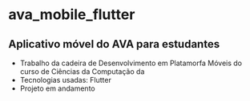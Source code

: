 # ava_mobile_flutter
## Aplicativo móvel do AVA para estudantes

- Trabalho da cadeira de Desenvolvimento em Platamorfa Móveis do curso de Ciências da Computação da 
- Tecnologias usadas: Flutter
- Projeto em andamento